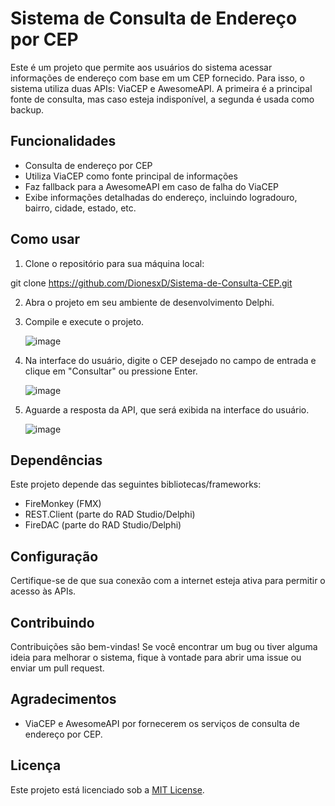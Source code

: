 # Sistema de Consulta de Endereço por CEP

Este é um projeto que permite aos usuários do sistema acessar informações de endereço com base em um CEP fornecido. Para isso, o sistema utiliza duas APIs: ViaCEP e AwesomeAPI. A primeira é a principal fonte de consulta, mas caso esteja indisponível, a segunda é usada como backup.

## Funcionalidades

- Consulta de endereço por CEP
- Utiliza ViaCEP como fonte principal de informações
- Faz fallback para a AwesomeAPI em caso de falha do ViaCEP
- Exibe informações detalhadas do endereço, incluindo logradouro, bairro, cidade, estado, etc.

## Como usar

1. Clone o repositório para sua máquina local:

git clone https://github.com/DionesxD/Sistema-de-Consulta-CEP.git

2. Abra o projeto em seu ambiente de desenvolvimento Delphi.

3. Compile e execute o projeto.
   
   ![image](https://github.com/DionesxD/Sistema-de-Consulta-CEP/assets/110851857/ffd8d44b-3782-43c8-a362-e2db4c28e545)


5. Na interface do usuário, digite o CEP desejado no campo de entrada e clique em "Consultar" ou pressione Enter.
   
   ![image](https://github.com/DionesxD/Sistema-de-Consulta-CEP/assets/110851857/f6ec3f1e-3bab-412c-a051-98f0a32bf2bd)


7. Aguarde a resposta da API, que será exibida na interface do usuário.
   
   ![image](https://github.com/DionesxD/Sistema-de-Consulta-CEP/assets/110851857/bc269bd0-0980-4163-bfe7-0bb842ef6927)


## Dependências

Este projeto depende das seguintes bibliotecas/frameworks:

- FireMonkey (FMX)
- REST.Client (parte do RAD Studio/Delphi)
- FireDAC (parte do RAD Studio/Delphi)

## Configuração

Certifique-se de que sua conexão com a internet esteja ativa para permitir o acesso às APIs.

## Contribuindo

Contribuições são bem-vindas! Se você encontrar um bug ou tiver alguma ideia para melhorar o sistema, fique à vontade para abrir uma issue ou enviar um pull request.

## Agradecimentos

- ViaCEP e AwesomeAPI por fornecerem os serviços de consulta de endereço por CEP.

## Licença

Este projeto está licenciado sob a [MIT License](LICENSE).
